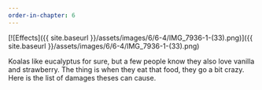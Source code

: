 ```yaml
---
order-in-chapter: 6
---
```


[![Effects]({{ site.baseurl }}/assets/images/6/6-4/IMG_7936-1-(33).png)]({{
site.baseurl }}/assets/images/6/6-4/IMG_7936-1-(33).png)

Koalas like eucalyptus for sure, but a few people know they also love vanilla and strawberry. The thing is when they eat
that food, they go a bit crazy. Here is the list of damages theses can cause.
